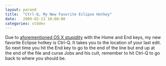 ```yaml
---
layout: parand
title:  "Ctrl-Q, My New Favorite Eclipse Hotkey"
date:   2009-02-13 10:00:00
categories: stddev
---
```

Due to [aforementioned OS X stupidity](/web/20090218123051/http://parand.com/say/index.php/2009/02/13/did-i-mention-i-hate-the-mac/) with the Home and End keys, my new favorite Eclipse hotkey is Ctrl-Q. It takes you to the location of your last edit. So next time you hit the End key to go to the end of the line but end up at the end of the file and curse Jobs and his cult, remember to hit Ctrl-Q to go back to where you should be.
